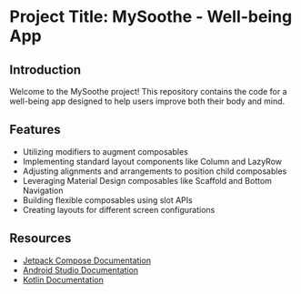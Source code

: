 # Project Title: MySoothe - Well-being App

## Introduction

Welcome to the MySoothe project! This repository contains the code for a well-being app designed to help users improve both their body and mind.

## Features

- Utilizing modifiers to augment composables
- Implementing standard layout components like Column and LazyRow
- Adjusting alignments and arrangements to position child composables
- Leveraging Material Design composables like Scaffold and Bottom Navigation
- Building flexible composables using slot APIs
- Creating layouts for different screen configurations

## Resources

- [Jetpack Compose Documentation](https://developer.android.com/jetpack/compose)
- [Android Studio Documentation](https://developer.android.com/studio)
- [Kotlin Documentation](https://kotlinlang.org/docs/home.html)